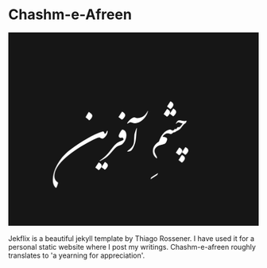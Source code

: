 # Chashm-e-Afreen
![Cover Image](https://raw.githubusercontent.com/Chashm-e-Afreen/chashm-e-afreen.github.io/master/assets/img/blog-image.png)

Jekflix is a beautiful jekyll template by Thiago Rossener. I have used it for a personal static website where I post my writings. Chashm-e-afreen roughly translates to 'a yearning for appreciation'.
